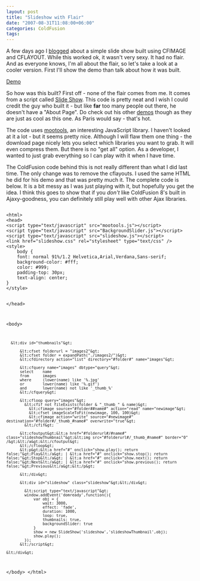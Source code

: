 ```yaml
---
layout: post
title: "Slideshow with Flair"
date: "2007-08-31T11:08:00+06:00"
categories: ColdFusion 
tags: 
---
```


A few days ago I <a href="http://www.raymondcamden.com/index.cfm/2007/8/29/Simple-image-slide-show-built-in-ColdFusion-8">blogged</a> about a simple slide show built using CFIMAGE and CFLAYOUT. While this worked ok, it wasn't very sexy. It had no flair. And as everyone knows, I'm all about the flair, so let's take a look at a cooler version. First I'll show the demo than talk about how it was built.
<!--more-->
<p/>
<a href="http://www.coldfusionjedi.com/demos/mooslideshow/test.cfm">Demo</a>
<p/>
So how was this built? First off - none of the flair comes from me. It comes from a script called <a href="http://www.phatfusion.net/slideshow/index.htm">Slide Show</a>. This code is pretty neat and I wish I could credit the guy who built it - but like <b>far</b> too many people out there, he doesn't have a "About Page". Do check out his other <a href="http://www.phatfusion.net/">demos</a> though as they are just as cool as this one. As Paris would say - that's hot.
<p/>

The code uses <a href="http://mootools.net/">mootools</a>, an interesting JavaScript library. I haven't looked at it a lot - but it seems pretty nice. Although I will flaw them one thing - the download page nicely lets you select which libraries you want to grab. It will even compress them. But there is no "get all" option. As a developer, I wanted to just grab everything so I can play with it when I have time.
<p/>

The ColdFusion code behind this is not really different than what I did last time. The only change was to remove the cflayouts. I used the same HTML he did for his demo and that was pretty much it. The complete code is below. It is a bit messy as I was just playing with it, but hopefully you get the idea. I think this goes to show that if you <i>don't</i> like ColdFusion 8's built in Ajaxy-goodness, you can definitely still play well with other Ajax libraries.
<p/>

<code>
&lt;html&gt;
&lt;head&gt;
&lt;script type="text/javascript" src="mootools.js"&gt;&lt;/script&gt;
&lt;script type="text/javascript" src="BackgroundSlider.js"&gt;&lt;/script&gt;
&lt;script type="text/javascript" src="slideshow.js"&gt;&lt;/script&gt;
&lt;link href="slideshow.css" rel="stylesheet" type="text/css" /&gt;
&lt;style&gt;
	body {
    font: normal 91%/1.2 Helvetica,Arial,Verdana,Sans-serif;
	background-color: #fff;
	color: #999;
	padding-top: 30px;
	text-align: center;
}
&lt;/style&gt;

&lt;/head&gt;

&lt;body&gt;

	  &lt;div id="thumbnails"&gt;
		  
		  &lt;cfset folderurl = "images2"&gt;
		  &lt;cfset folder = expandPath("./images2/")&gt;
		  &lt;cfdirectory action="list" directory="#folder#" name="images"&gt;
		  
		  &lt;cfquery name="images" dbtype="query"&gt;
		  select	name
		  from		images
		  where 	(lower(name) like '%.jpg'
		  or		lower(name) like '%.gif')
		  and		lower(name) not like '_thumb_%'
		  &lt;/cfquery&gt;
		  
		  &lt;cfloop query="images"&gt;
			&lt;cfif not fileExists(folder & "_thumb_" & name)&gt;
			  &lt;cfimage source="#folder##name#" action="read" name="newimage"&gt;
			  &lt;cfset imageScaleToFit(newimage, 100, 100)&gt;
			  &lt;cfimage action="write" source="#newimage#" destination="#folder#/_thumb_#name#" overwrite="true"&gt;
			&lt;/cfif&gt;
			
		  &lt;cfoutput&gt;&lt;a href="#folderurl#/#name#" class="slideshowThumbnail"&gt;&lt;img src="#folderurl#/_thumb_#name#" border="0" /&gt;&lt;/a&gt;&lt;/cfoutput&gt;
		  &lt;/cfloop&gt;		  
		  &lt;p&gt;&lt;a href="#" onclick="show.play(); return false;"&gt;Play&lt;/a&gt; | &lt;a href="#" onclick="show.stop(); return false;"&gt;Stop&lt;/a&gt; | &lt;a href="#" onclick="show.next(); return false;"&gt;Next&lt;/a&gt; | &lt;a href="#" onclick="show.previous(); return false;"&gt;Previous&lt;/a&gt;&lt;/p&gt;

		  &lt;/div&gt;
		  
		  &lt;div id="slideshow" class="slideshow"&gt;&lt;/div&gt;

			&lt;script type="text/javascript"&gt;
		  	window.addEvent('domready',function(){
				var obj = {
					wait: 3000, 
					effect: 'fade',
					duration: 1000, 
					loop: true, 
					thumbnails: true,
					backgroundSlider: true
				}
				show = new SlideShow('slideshow','slideshowThumbnail',obj);
				show.play();
			});
		  &lt;/script&gt;
	
	&lt;/div&gt;

&lt;/body&gt;
&lt;/html&gt;
</code>